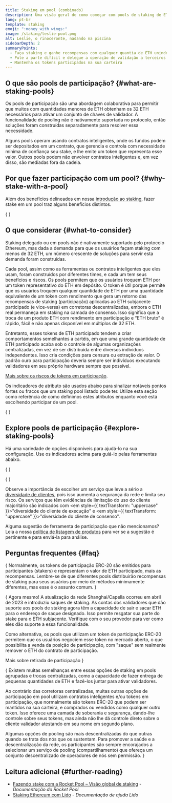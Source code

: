 ```yaml
---
title: Staking em pool (combinado)
description: Uma visão geral de como começar com pools de staking de ETH
lang: pt-br
template: staking
emoji: ":money_with_wings:"
image: /staking/leslie-pool.png
alt: Leslie, o rinoceronte, nadando na piscina
sidebarDepth: 2
summaryPoints:
  - Faça staking e ganhe recompensas com qualquer quantia de ETH unindo forças com outros
  - Pule a parte difícil e delegue a operação de validação a terceiros
  - Mantenha os tokens participados na sua carteira
---
```


## O que são pools de participação? \{#what-are-staking-pools}

Os pools de participação são uma abordagem colaborativa para permitir que muitos com quantidades menores de ETH obtenham os 32 ETH necessários para ativar um conjunto de chaves de validador. A funcionalidade de pooling não é nativamente suportada no protocolo, então soluções foram construídas separadamente para resolver essa necessidade.

Alguns pools operam usando contratos inteligentes, onde os fundos podem ser depositados em um contrato, que gerencia e controla com necessidade mínima de confiança seu stake, e lhe emite um token que representa esse valor. Outros pools podem não envolver contratos inteligentes e, em vez disso, são mediadas fora da cadeia.

## Por que fazer participação com um pool? \{#why-stake-with-a-pool}

Além dos benefícios delineados em nossa [introdução ao staking](/staking/), fazer stake em um pool traz alguns benefícios distintos.

<CardGrid>
  <Card title="Limite baixo para entrada" emoji="🐟" description="Not a whale? No problem. Most staking pools let you stake virtually any amount of ETH by joining forces with other stakers, unlike staking solo which requires 32 ETH." />
  <Card title="Faça staking hoje" emoji=":stopwatch:" description="Staking with a pool is as easy as a token swap. No need to worry about hardware setup and node maintenance. Pools allow you to deposit your ETH which enables node operators to run validators. Rewards are then distributed to contributors minus a fee for node operations." />
  <Card title="tokens participados" emoji=":droplet:" description="Many staking pools provide a token that represents a claim on your staked ETH and the rewards it generates. This allows you to make use of your staked ETH, e.g. as collateral in DeFi applications." />
</CardGrid>

{
	<StakingComparison page="pools" />
}

## O que considerar \{#what-to-consider}

Staking delegado ou em pools não é nativamente suportado pelo protocolo Ethereum, mas dada a demanda para que os usuários façam staking com menos de 32 ETH, um número crescente de soluções para servir esta demanda foram construídas.

Cada pool, assim como as ferramentas ou contratos inteligentes que eles usam, foram construídos por diferentes times, e cada um tem seus benefícios e riscos. Os pools permitem que os usuários troquem ETH por um token representativo do ETH em depósito. O token é útil porque permite que os usuários troquem qualquer quantidade de ETH por uma quantidade equivalente de um token com rendimento que gera um retorno das recompensas de staking (participação) aplicadas ao ETH subjacente participado (e vice-versa) em corretoras descentralizadas, embora o ETH real permaneça em staking na camada de consenso. Isso significa que a troca de um produto ETH com rendimento em participação e “ETH bruto” é rápido, fácil e não apenas disponível em múltiplos de 32 ETH.

Entretanto, esses tokens de ETH participado tendem a criar comportamentos semelhantes a cartéis, em que uma grande quantidade de ETH participado acaba sob o controle de algumas organizações centralizadas, em vez de ser distribuída entre diversos indivíduos independentes. Isso cria condições para censura ou extração de valor. O padrão ouro para participação deveria sempre ser indivíduos executando validadores em seu próprio hardware sempre que possível.

[Mais sobre os riscos de tokens em participação](https://notes.ethereum.org/@djrtwo/risks-of-lsd).

Os indicadores de atributo são usados abaixo para sinalizar notáveis pontos fortes ou fracos que um staking pool listado pode ter. Utilize esta seção como referência de como definimos estes atributos enquanto você está escolhendo participar de um pool.

{
	<StakingConsiderations page="pools" />
}

## Explore pools de participação \{#explore-staking-pools}

Há uma variedade de opções disponíveis para ajudá-lo na sua configuração. Use os indicadores acima para guiá-lo pelas ferramentas abaixo.

{
	<ProductDisclaimer />
}

{
	<StakingProductsCardGrid category="pools" />
}

Observe a importância de escolher um serviço que leve a sério a [diversidade de clientes](/developers/docs/nodes-and-clients/client-diversity/), pois isso aumenta a segurança da rede e limita seu risco. Os serviços que têm evidências de limitação do uso do cliente majoritário são indicados com <em style={{ textTransform: "uppercase" }}>"diversidade do cliente de execução"</em> e <em style={{ textTransform: "uppercase" }}>"diversidade do cliente de consenso".</em>

Alguma sugestão de ferramenta de participação que não mencionamos? Leia a nossa [política de listagem de produtos](/contributing/adding-staking-products/) para ver se a sugestão é pertinente e para enviá-la para análise.

## Perguntas frequentes \{#faq}

{
<ExpandableCard title="Como ganho recompensas?">
Normalmente, os tokens de participação ERC-20 são emitidos para participantes (stakers) e representam o valor de ETH participado, mais as recompensas. Lembre-se de que diferentes pools distribuirão recompensas de staking para seus usuários por meio de métodos minimamente diferentes, mas esse é o assunto comum.
</ExpandableCard>
}

{
<ExpandableCard title="Quando posso sacar meu stake?">
Agora mesmo! A atualização da rede Shanghai/Capella ocorreu em abril de 2023 e introduziu saques de staking. As contas dos validadores que dão suporte aos pools de staking agora têm a capacidade de sair e sacar ETH para o endereço de saque designado. Isso permite resgatar sua parte do stake para o ETH subjacente. Verifique com o seu provedor para ver como eles dão suporte a essa funcionalidade.

Como alternativa, os pools que utilizam um token de participação ERC-20 permitem que os usuários negociem esse token no mercado aberto, o que possibilita a venda da posição de participação, com "saque" sem realmente remover o ETH do contrato de participação.

<ButtonLink to="/staking/withdrawals/">Mais sobre retirada de participação</ButtonLink>
</ExpandableCard>
}

{
<ExpandableCard title="Isso é diferente de fazer staking com minha exchange (corretora)?">
Existem muitas semelhanças entre essas opções de staking em pools agrupadas e trocas centralizadas, como a capacidade de fazer entrega de pequenas quantidades de ETH e fazê-los juntar para ativar validadores.

Ao contrário das corretoras centralizadas, muitas outras opções de participação em pool utilizam contratos inteligentes e/ou tokens em participação, que normalmente são tokens ERC-20 que podem ser mantidos na sua carteira, e comprados ou vendidos como qualquer outro token. Isso oferece uma camada de soberania e segurança, dando-lhe controle sobre seus tokens, mas ainda não lhe dá controle direto sobre o cliente validador atestando em seu nome em segundo plano.

Algumas opções de pooling são mais descentralizadas do que outras quando se trata dos nós que os sustentam. Para promover a saúde e a descentralização da rede, os participantes são sempre encorajados a selecionar um serviço de pooling (compartilhamento) que ofereça um conjunto descentralizado de operadores de nós sem permissão.
</ExpandableCard>
}

## Leitura adicional \{#further-reading}

- [Fazendo stake com a Rocket Pool – Visão global de staking](https://docs.rocketpool.net/guides/staking/overview.html) - _Documentação do Rocket Pool_
- [Staking Ethereum com Lido](https://help.lido.fi/en/collections/2947324-staking-ethereum-with-lido) - _Documentação de ajuda Lido_
